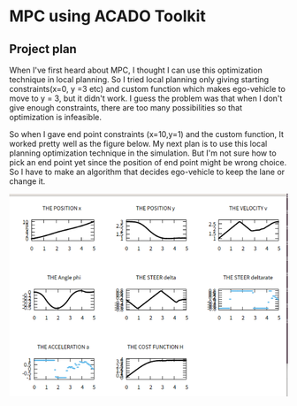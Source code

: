 # MPC using ACADO Toolkit

## Project plan

 When I've first heard about MPC, I thought I can use this optimization technique in local planning.
So I tried local planning only giving starting constraints(x=0, y =3 etc) and custom function which makes ego-vehicle to
move to y = 3, but it didn't work. I guess the problem was that when I don't give enough constraints, there are too many
possibilities so that optimization is infeasible.


 So when I gave end point constraints (x=10,y=1) and the custom function, It worked pretty well as the figure below.
My next plan is to use this local planning optimization technique in the simulation. But I'm not sure how to pick an end point yet
 since the position of end point might be wrong choice. So I have to make an algorithm that decides ego-vehicle to keep the lane 
or change it.



![ex_screenshot1](./img/1.png)




